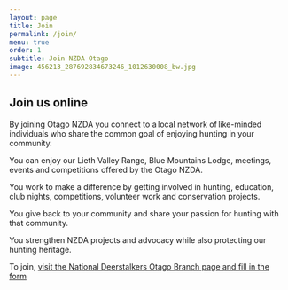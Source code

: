 ```yaml
---
layout: page
title: Join
permalink: /join/
menu: true
order: 1
subtitle: Join NZDA Otago
image: 456213_287692834673246_1012630008_bw.jpg
---
```


## Join us online 

By joining Otago NZDA you connect to a local network of like-minded individuals who share the common goal of enjoying hunting in your community.

You can enjoy our Lieth Valley Range, Blue Mountains Lodge, meetings, events and competitions offered by the Otago NZDA.

You work to make a difference by getting involved in hunting, education, club nights, competitions, volunteer work and conservation projects.

You give back to your community and share your passion for hunting with that community.

You strengthen NZDA projects and advocacy while also protecting our hunting heritage.

To join, [visit the National Deerstalkers Otago Branch page and fill in the form](https://www.deerstalkers.org.nz/branches/south-island/otago/)
